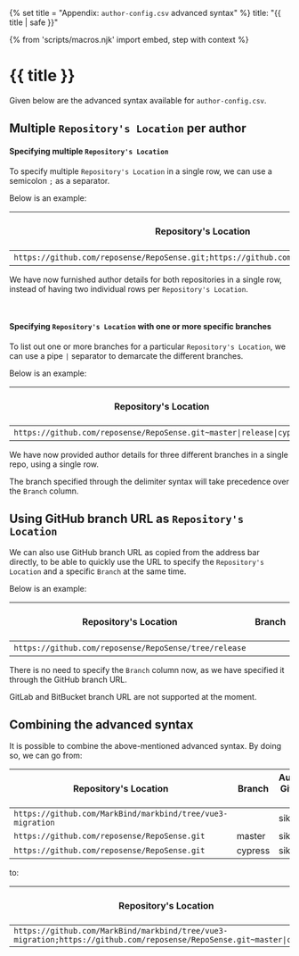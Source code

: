 {% set title = "Appendix: `author-config.csv` advanced syntax" %}
<frontmatter>
  title: "{{ title | safe }}"
</frontmatter>

{% from 'scripts/macros.njk' import embed, step with context %}

<h1 class="display-4"><md>{{ title }}</md></h1>

<div class="lead">

Given below are the advanced syntax available for `author-config.csv`.
</div>

## Multiple `Repository's Location` per author

#### Specifying multiple `Repository's Location`

To specify multiple `Repository's Location` in a single row, we can use a semicolon `;` as a separator.

Below is an example:

| Repository's Location                                                                 | Branch | Author's Git Host ID | ... Hidden columns |
|---------------------------------------------------------------------------------------|--------|----------------------|--------------------|
| `https://github.com/reposense/RepoSense.git;https://github.com/MarkBind/markbind.git` | --     | sikai00              | --                 |

We have now furnished author details for both repositories in a single row, instead of having two individual rows per `Repository's Location`.

<br>

#### Specifying `Repository's Location` with one or more specific branches

To list out one or more branches for a particular `Repository's Location`, we can use a pipe `|` separator to demarcate the different branches.

Below is an example:

| Repository's Location                                                  | Branch   | Author's Git Host ID | ... Hidden columns    |
|------------------------------------------------------------------------|----------|----------------------|-----------------------|
| `https://github.com/reposense/RepoSense.git~master\|release\|cypress`  | master   | sikai00              | --                    |

We have now provided author details for three different branches in a single repo, using a single row.

<box type="info" seamless>

The branch specified through the delimiter syntax will take precedence over the `Branch` column.
</box>

<!-- ==================================================================================================== -->

## Using GitHub branch URL as `Repository's Location`

We can also use GitHub branch URL as copied from the address bar directly, to be able to quickly use the URL to specify the `Repository's Location` and a specific `Branch` at the same time.

Below is an example:

| Repository's Location                                 | Branch   | Author's Git Host ID | ... Hidden columns    |
|-------------------------------------------------------|----------|----------------------|-----------------------|
| `https://github.com/reposense/RepoSense/tree/release` |          | sikai00              | --                    |

There is no need to specify the `Branch` column now, as we have specified it through the GitHub branch URL.

<box type="warning" seamless>

GitLab and BitBucket branch URL are not supported at the moment.
</box>

<!-- ==================================================================================================== -->

## Combining the advanced syntax

It is possible to combine the above-mentioned advanced syntax. By doing so, we can go from:

| Repository's Location                                      | Branch   | Author's Git Host ID | ... Hidden columns    |
|------------------------------------------------------------|----------|----------------------|-----------------------|
| `https://github.com/MarkBind/markbind/tree/vue3-migration` |          | sikai00              | --                    |
| `https://github.com/reposense/RepoSense.git`               | master   | sikai00              | --                    |
| `https://github.com/reposense/RepoSense.git`               | cypress  | sikai00              | --                    |

to:

| Repository's Location                                                                                                 | Branch   | Author's Git Host ID | ... Hidden columns   |
|-----------------------------------------------------------------------------------------------------------------------|----------|----------------------|----------------------|
| `https://github.com/MarkBind/markbind/tree/vue3-migration;https://github.com/reposense/RepoSense.git~master\|cypress` |          | sikai00              | --                   |

<br>
